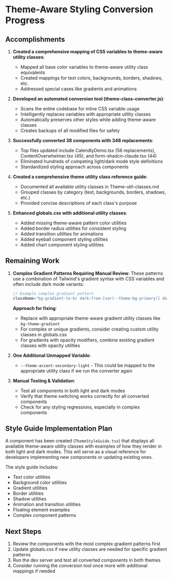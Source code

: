 # Theme-Aware Styling Conversion Progress

## Accomplishments

1. **Created a comprehensive mapping of CSS variables to theme-aware utility classes**:
   - Mapped all base color variables to theme-aware utility class equivalents
   - Created mappings for text colors, backgrounds, borders, shadows, etc.
   - Addressed special cases like gradients and animations

2. **Developed an automated conversion tool (theme-class-converter.js)**:
   - Scans the entire codebase for inline CSS variable usage
   - Intelligently replaces variables with appropriate utility classes
   - Automatically preserves other styles while adding theme-aware classes
   - Creates backups of all modified files for safety

3. **Successfully converted 38 components with 348 replacements**:
   - Top files updated include CalendlyDemo.tsx (56 replacements), ContentOverwhelmer.tsx (45), and form-shadcn-claude.tsx (44)
   - Eliminated hundreds of competing light/dark mode style definitions
   - Standardized styling approach across components

4. **Created a comprehensive theme utility class reference guide**:
   - Documented all available utility classes in Theme-util-classes.md
   - Grouped classes by category (text, backgrounds, borders, shadows, etc.)
   - Provided concise descriptions of each class's purpose

5. **Enhanced globals.css with additional utility classes**:
   - Added missing theme-aware pattern color utilities
   - Added border radius utilities for consistent styling
   - Added transition utilities for animations
   - Added eyeball component styling utilities
   - Added chart component styling utilities

## Remaining Work

1. **Complex Gradient Patterns Requiring Manual Review**:
   These patterns use a combination of Tailwind's gradient syntax with CSS variables and often include dark mode variants:

   ```jsx
   // Example complex gradient pattern
   className="bg-gradient-to-br dark:from-[var(--theme-bg-primary)] dark:to-[var(--bg-navy-darker)]"
   ```

   **Approach for fixing**: 
   - Replace with appropriate theme-aware gradient utility classes like `bg-theme-gradient`
   - For complex or unique gradients, consider creating custom utility classes in globals.css
   - For gradients with opacity modifiers, combine existing gradient classes with opacity utilities

2. **One Additional Unmapped Variable**:
   - `--theme-accent-secondary-light` - This could be mapped to the appropriate utility class if we run the converter again

3. **Manual Testing & Validation**:
   - Test all components in both light and dark modes
   - Verify that theme switching works correctly for all converted components
   - Check for any styling regressions, especially in complex components

## Style Guide Implementation Plan

A component has been created (`ThemeStyleGuide.tsx`) that displays all available theme-aware utility classes with examples of how they render in both light and dark modes. This will serve as a visual reference for developers implementing new components or updating existing ones.

The style guide includes:
- Text color utilities
- Background color utilities
- Gradient utilities
- Border utilities
- Shadow utilities
- Animation and transition utilities
- Floating element examples
- Complex component patterns

## Next Steps

1. Review the components with the most complex gradient patterns first
2. Update globals.css if new utility classes are needed for specific gradient patterns
3. Run the dev server and test all converted components in both themes
4. Consider running the conversion tool once more with additional mappings if needed